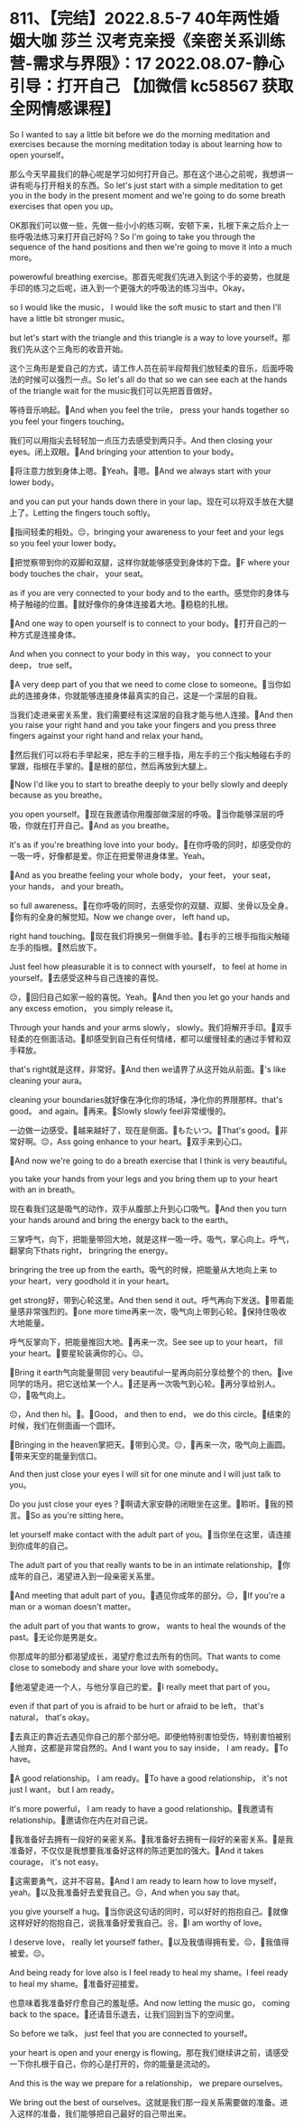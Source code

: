 # 811、【完结】2022.8.5-7 40年两性婚姻大咖 莎兰 汉考克亲授《亲密关系训练营-需求与界限》：17 2022.08.07-静心引导：打开自己 【加微信 kc58567 获取全网情感课程】

So I wanted to say a little bit before we do the morning meditation and exercises because the morning meditation today is about learning how to open yourself。

那么今天早晨我们的静心呢是学习如何打开自己。那在这个进心之前呢，我想讲一讲有呃与打开相关的东西。So let's just start with a simple meditation to get you in the body in the present moment and we're going to do some breath exercises that open you up。

OK那我们可以做一些，先做一些小小的练习啊，安顿下来，扎根下来之后介上一些呼吸法练习来打开自己好吗？So I'm going to take you through the sequence of the hand positions and then we're going to move it into a much more。

powerowful breathing exercise。那首先呢我们先进入到这个手的姿势，也就是手印的练习之后呢，进入到一个更强大的呼吸法的练习当中。Okay。

 so I would like the music， I would like the soft music to start and then I'll have a little bit stronger music。

 but let's start with the triangle and this triangle is a way to love yourself。那我们先从这个三角形的收音开始。

这个三角形是爱自己的方式，请工作人员在前半段帮我们放轻柔的音乐，后面呼吸法的时候可以强烈一点。So let's all do that so we can see each at the hands of the triangle wait for the music我们可以先把首音做好。

等待音乐响起。🎼And when you feel the trile， press your hands together so you feel your fingers touching。

我们可以用指尖去轻轻加一点压力去感受到两只手。And then closing your eyes。闭上双眼。🎼And bringing your attention to your body。

🎼将注意力放到身体上嗯。🎼Yeah。🎼嗯。🎼And we always start with your lower body。

 and you can put your hands down there in your lap。现在可以将双手放在大腿上了。Letting the fingers touch softly。

🎼指间轻柔的相处。😔，bringing your awareness to your feet and your legs so you feel your lower body。

🎼把觉察带到你的双脚和双腿，这样你就能够感受到身体的下盘。🎼F where your body touches the chair， your seat。

 as if you are very connected to your body and to the earth。感觉你的身体与椅子触碰的位置。🎼就好像你的身体连接着大地。🎼稳稳的扎根。

🎼And one way to open yourself is to connect to your body。🎼打开自己的一种方式是连接身体。

And when you connect to your body in this way， you connect to your deep， true self。

🎼A very deep part of you that we need to come close to someone。🎼当你如此的连接身体，你就能够连接身体最真实的自己，这是一个深层的自我。

当我们走进亲密关系里，我们需要经有这深层的自我才能与他人连接。🎼And then you raise your right hand and you take your fingers and you press three fingers against your right hand and relax your hand。

🎼然后我们可以将右手举起来，把左手的三根手指，用左手的三个指尖触碰右手的掌跟，指根在手掌的。🎼是根的部位，然后再放到大腿上。

🎼Now I'd like you to start to breathe deeply to your belly slowly and deeply because as you breathe。

 you open yourself。🎼现在我邀请你用腹部做深层的呼吸。🎼当你能够深层的呼吸，你就在打开自己。🎼And as you breathe。

 it's as if you're breathing love into your body。🎼在你呼吸的同时，却感受你的一吸一呼，好像都是爱。你正在把爱带进身体里。Yeah。

🎼And as you breathe feeling your whole body， your feet， your seat， your hands， and your breath。

 so full awareness。🎼在你呼吸的同时，去感受你的双腿、双脚、坐骨以及全身。🎼你有的全身的解觉知。Now we change over， left hand up。

 right hand touching。🎼现在我们将换另一侧做手验。🎼右手的三根手指指尖触碰左手的指根。🎼然后放下。

Just feel how pleasurable it is to connect with yourself， to feel at home in yourself。🎼去感受这种与自己连接的喜悦。

😔，🎼回归自己如家一般的喜悦。Yeah。🎼And then you let go your hands and any excess emotion， you simply release it。

Through your hands and your arms slowly， slowly。我们将解开手印。🎼双手轻柔的在侧面活动。🎼却感受到自己有任何情绪，都可以缓慢轻柔的通过手臂和双手释放。

that's right就是这样，非常好。🎼And then we请界了从这开始从前面。🎼's like cleaning your aura。

cleaning your boundaries就好像在净化你的场域，净化你的界限那样。that's good。 and again。🎼再来。🎼Slowly slowly feel非常缓慢的。

一边做一边感受。🎼越来越好了，现在是侧面。🎼もたいつ。🎼That's good。🎼非常好啊。😔，Ass going enhance to your heart。🎼双手来到心口。

🎼And now we're going to do a breath exercise that I think is very beautiful。

 you take your hands from your legs and you bring them up to your heart with an in breath。

现在看我们这是吸气的动作，双手从腹部上升到心口吸气。🎼And then you turn your hands around and bring the energy back to the earth。

三掌呼气，向下，把能量带回大地，就是这样一吸一呼。吸气，掌心向上。呼气，翻掌向下thats right， bringring the energy。

 bringring the tree up from the earth。吸气的时候，把能量从大地向上来 to your heart，very goodhold it in your heart。

get strong好，带到心轮这里。And then send it out。呼气再向下发送。🎼带着能量感非常强烈的。🎼one more time再来一次，吸气向上带到心轮。🎼保持住吸收大地能量。

呼气反掌向下，把能量推回大地。🎼再来一次。See see up to your heart， fill your heart。🎼要星轮装满你的心。😔。

🎼Bring it earth气向能量带回 very beautiful一星再向前分享给整个的 then。🎼ive同学的场月。把它送给某一个人。🎼还是再一次吸气到心轮。🎼再分享给别人。😔，🎼吸气向上。

😔，And then hi。🎼。🎼Good， and then to end， we do this circle。🎼结束的时候，我们在侧面画一个圆环。

🎼Bringing in the heaven掌把天。🎼带到心灵。😔，🎼再来一次，吸气向上画圆。🎼带来天空的能量到信口。

And then just close your eyes I will sit for one minute and I will just talk to you。

Do you just close your eyes？🎼啊请大家安静的闭眼坐在这里。🎼聆听。🎼我的预言。🎼So as you're sitting here。

 let yourself make contact with the adult part of you。🎼当你坐在这里，请连接到你成年的自己。

 The adult part of you that really wants to be in an intimate relationship。🎼你成年的自己，渴望进入到一段亲密关系里。

🎼And meeting that adult part of you。🎼遇见你成年的部分。😔，🎼If you're a man or a woman doesn't matter。

 the adult part of you that wants to grow， wants to heal the wounds of the past。🎼无论你是男是女。

你那成年的部分都渴望成长，渴望疗愈过去所有的伤同。That wants to come close to somebody and share your love with somebody。

🎼他渴望走进一个人，与他分享自己的爱。🎼I really meet that part of you。

 even if that part of you is afraid to be hurt or afraid to be left， that's natural， that's okay。

🎼去真正的靠近去遇见你自己的那个部分吧。即便他特别害怕受伤，特别害怕被别人抛弃，这都是非常自然的。And I want you to say inside， I am ready。🎼To have。

🎼A good relationship。 I am ready。🎼To have a good relationship， it's not just I want， but I am ready。

 it's more powerful， I am ready to have a good relationship。🎼我邀请有 relationship。🎼邀请你在内在对自己说。

🎼我准备好去拥有一段好的亲密关系。🎼我准备好去拥有一段好的亲密关系。🎼是我准备好，不仅仅是我想要我准备好这样的陈述更加的强大。🎼And it takes courage， it's not easy。

🎼这需要勇气，这并不容易。🎼And I am ready to learn how to love myself， yeah。🎼以及我准备好去爱我自己。😔，And when you say that。

 you give yourself a hug。🎼当你说这句话的同时，可以好好的抱抱自己。🎼就像这样好好的抱抱自己，说我准备好爱我自己。응。🎼I am worthy of love。

 I deserve love， really let yourself father。🎼以及我值得拥有爱。😔，🎼我值得被爱。😔。

And being ready for love also is I feel ready to heal my shame。I feel ready to heal my shame。🎼准备好迎接爱。

也意味着我准备好疗愈自己的羞耻感。And now letting the music go， coming back to the space。🎼还请音乐退去，让我们回到当下的空间里。

So before we talk， just feel that you are connected to yourself。

 your heart is open and your energy is flowing。那在我们继续讲之前，请感受一下你扎根于自己，你的心是打开的，你的能量是流动的。

And this is the way we prepare for a relationship， we prepare ourselves。

We bring out the best of ourselves。这就是我们那一段关系需要做的准备。进入这样的准备，我们能够把自己最好的自己带出来。

